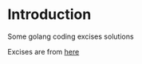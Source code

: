 # Introduction

Some golang coding excises solutions

Excises are from [here](https://github.com/karan/Projects)
